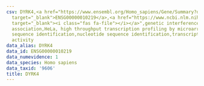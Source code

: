 ```yaml
---
csv: DYRK4,<a href="https://www.ensembl.org/Homo_sapiens/Gene/Summary?db=core;g=ENSG00000010219"
  target="_blank">ENSG00000010219</a>,<a href="https://www.ncbi.nlm.nih.gov/pubmed/17216044"
  target="_blank"><i class="fas fa-file"></i></a>",genetic interference,functional
  association,HeLa, high throughput transcription profiling by microarray,nucleotide
  sequence identification,nucleotide sequence identification,transcriptional regulation,up-regulates
  activity
data_alias: DYRK4
data_id: ENSG00000010219
data_numevidence: 1
data_species: Homo sapiens
data_taxid: '9606'
title: DYRK4
---
```

